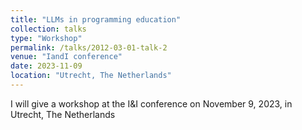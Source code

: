 ```yaml
---
title: "LLMs in programming education"
collection: talks
type: "Workshop"
permalink: /talks/2012-03-01-talk-2
venue: "IandI conference"
date: 2023-11-09
location: "Utrecht, The Netherlands"
---
```


I will give a workshop at the I&I conference on November 9, 2023, in Utrecht, The Netherlands 

